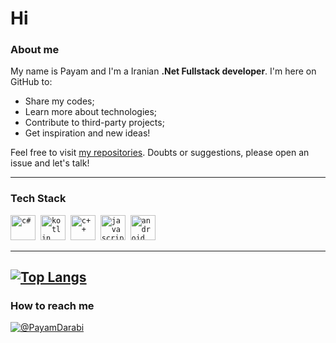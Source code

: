 # Hi
 
###  About me 

My name is Payam and I'm a Iranian **.Net Fullstack developer**. I'm here on GitHub to:
- Share my codes;
- Learn more about technologies;
- Contribute to third-party projects;
- Get inspiration and new ideas!

Feel free to visit [my repositories](https://github.com/PayamDarabi?tab=repositories). Doubts or suggestions, please open an issue and let's talk!

---

### Tech Stack 

<code><img src="https://github.com/yurijserrano/Github-Profile-Readme-Logos/blob/master/programming%20languages/c%23.svg" alt="c#" width="40" height="40" /></code>&nbsp;
<code><img src="https://github.com/yurijserrano/Github-Profile-Readme-Logos/blob/master/programming%20languages/kotlin.svg" alt="kotlin" width="40" height="40" /></code>&nbsp;
<code><img src="https://github.com/yurijserrano/Github-Profile-Readme-Logos/blob/master/programming%20languages/c%2B%2B.svg" alt="c++" width="40" height="40" /></code>&nbsp;
<code><img src="https://github.com/yurijserrano/Github-Profile-Readme-Logos/blob/master/programming%20languages/javascript.svg" alt="javascript" width="40" height="40" /></code>&nbsp;
<code><img src="https://github.com/yurijserrano/Github-Profile-Readme-Logos/blob/master/frameworks/android.svg" alt="android" width="40" height="40" /></code>&nbsp;
</br>

---
[![Top Langs](https://github-readme-stats.vercel.app/api/top-langs/?username=PayamDarabi&layout=compact)](https://github.com/anuraghazra/github-readme-stats)
---
### How to reach me 

[![@PayamDarabi](https://img.icons8.com/fluency/48/000000/linkedin.png "@PayamDarabi")](https://www.linkedin.com/in/payamdarabi/)
